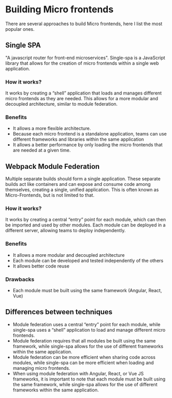 # Building Micro frontends

There are several approaches to build Micro frontends, here I list the most popular ones.

## Single SPA

"A javascript router for front-end microservices". Single-spa is a JavaScript library that allows for the creation of micro frontends within a single web application.

### How it works?

It works by creating a “shell” application that loads and manages different micro frontends as they are needed. This allows for a more modular and decoupled architecture, similar to module federation.

### Benefits

- It allows a more flexible architecture.
- Because each micro frontend is a standalone application, teams can use different frameworks and libraries within the same application
- It allows a better performance by only loading the micro frontends that are needed at a given time.


## Webpack Module Federation

Multiple separate builds should form a single application. These separate builds act like containers and can expose and consume code among themselves, creating a single, unified application. This is often known as Micro-Frontends, but is not limited to that.

### How it works?

It works by creating a central “entry” point for each module, which can then be imported and used by other modules. Each module can be deployed in a different server, allowing teams to deploy independently.


### Benefits

- It allows a more modular and decoupled architecture
- Each module can be developed and tested independently of the others
- It allows better code reuse

### Drawbacks

- Each module must be built using the same framework (Angular, React, Vue)


## Differences between techniques

- Module federation uses a central “entry” point for each module, while single-spa uses a “shell” application to load and manage different micro frontends.
- Module federation requires that all modules be built using the same framework, while single-spa allows for the use of different frameworks within the same application.
- Module federation can be more efficient when sharing code across modules, while single-spa can be more efficient when loading and managing micro frontends.
- When using module federation with Angular, React, or Vue JS frameworks, it is important to note that each module must be built using the same framework, while single-spa allows for the use of different frameworks within the same application.
